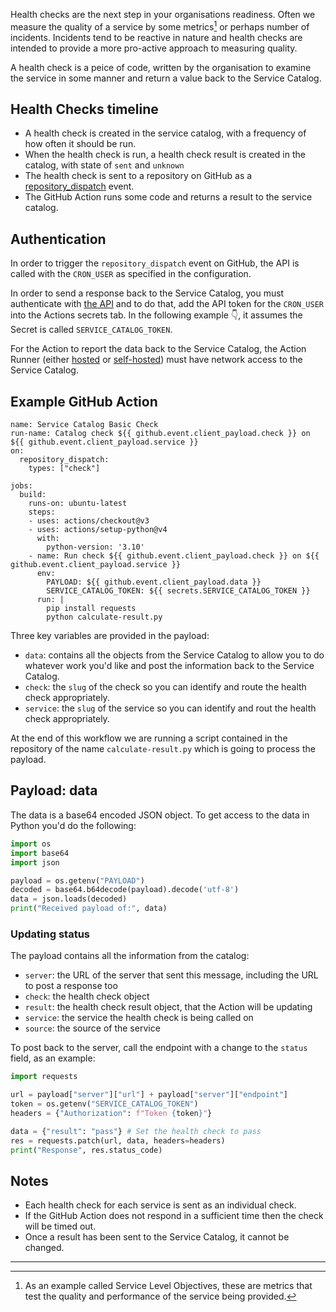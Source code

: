 Health checks are the next step in your organisations readiness. Often we measure the quality of a service by some metrics[^1] or perhaps number of incidents. Incidents tend to be reactive in nature and health checks are intended to provide a more pro-active approach to measuring quality.

A health check is a peice of code, written by the organisation to examine the service in some manner and return a value back to the Service Catalog.

## Health Checks timeline

* A health check is created in the service catalog, with a frequency of how often it should be run.
* When the health check is run, a health check result is created in the catalog, with state of `sent` and `unknown`
* The health check is sent to a repository on GitHub as a [repository_dispatch](https://docs.github.com/en/actions/using-workflows/events-that-trigger-workflows#repository_dispatch) event.
* The GitHub Action runs some code and returns a result to the service catalog.

## Authentication

In order to trigger the `repository_dispatch` event on GitHub, the API is called with the `CRON_USER` as specified in the configuration.

In order to send a response back to the Service Catalog, you must authenticate with [the API](api.md) and to do that, add the API token for the `CRON_USER` into the Actions secrets tab. In the following example 👇, it assumes the Secret is called `SERVICE_CATALOG_TOKEN`.

For the Action to report the data back to the Service Catalog, the Action Runner (either [hosted](https://docs.github.com/en/actions/using-github-hosted-runners/about-github-hosted-runners) or [self-hosted](https://docs.github.com/en/actions/hosting-your-own-runners/about-self-hosted-runners)) must have network access to the Service Catalog.

## Example GitHub Action

```
name: Service Catalog Basic Check
run-name: Catalog check ${{ github.event.client_payload.check }} on ${{ github.event.client_payload.service }}
on:
  repository_dispatch:
    types: ["check"]

jobs:
  build:
    runs-on: ubuntu-latest
    steps:
    - uses: actions/checkout@v3
    - uses: actions/setup-python@v4
      with:
        python-version: '3.10' 
    - name: Run check ${{ github.event.client_payload.check }} on ${{ github.event.client_payload.service }}
      env:
        PAYLOAD: ${{ github.event.client_payload.data }}
        SERVICE_CATALOG_TOKEN: ${{ secrets.SERVICE_CATALOG_TOKEN }}
      run: |
        pip install requests
        python calculate-result.py
```

Three key variables are provided in the payload:
* `data`: contains all the objects from the Service Catalog to allow you to do whatever work you'd like and post the information back to the Service Catalog.
* `check`: the `slug` of the check so you can identify and route the health check appropriately.
* `service`: the `slug` of the service so you can identify and rout the health check appropriately.
 
At the end of this workflow we are running a script contained in the repository of the name `calculate-result.py` which is going to process the payload.

## Payload: data

The data is a base64 encoded JSON object. To get access to the data in Python you'd do the following:

```python
import os
import base64
import json

payload = os.getenv("PAYLOAD")
decoded = base64.b64decode(payload).decode('utf-8')
data = json.loads(decoded)
print("Received payload of:", data)
```

### Updating status

The payload contains all the information from the catalog:

* `server`: the URL of the server that sent this message, including the URL to post a response too
* `check`: the health check object
* `result`: the health check result object, that the Action will be updating
* `service`: the service the health check is being called on
* `source`: the source of the service

To post back to the server, call the endpoint with a change to the `status` field, as an example:

```python
import requests

url = payload["server"]["url"] + payload["server"]["endpoint"]
token = os.getenv("SERVICE_CATALOG_TOKEN")
headers = {"Authorization": f"Token {token}"}

data = {"result": "pass"} # Set the health check to pass
res = requests.patch(url, data, headers=headers)
print("Response", res.status_code)
```

## Notes

* Each health check for each service is sent as an individual check.
* If the GitHub Action does not respond in a sufficient time then the check will be timed out.
* Once a result has been sent to the Service Catalog, it cannot be changed. 

---

[^1]: As an example called Service Level Objectives, these are metrics that test the quality and performance of the service being provided.